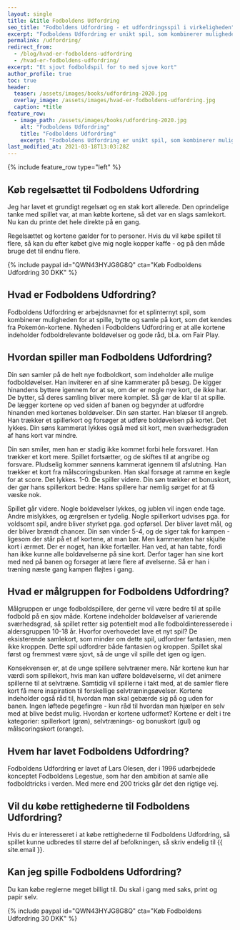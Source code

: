 ```yaml
---
layout: single
title: &title Fodboldens Udfordring
seo_title: "Fodboldens Udfordring - et udfordringsspil i virkeligheden"
excerpt: "Fodboldens Udfordring er unikt spil, som kombinerer muligheden for at spille, bytte og samle på kort, som det kendes fra Pokemón-kortene. I Fodboldens Udfordring indeholder alle kortene fodboldrelevante boldøvelser - og du skal øve dig for at kunne bruge kortene."
permalink: /udfordring/
redirect_from:
  - /blog/hvad-er-fodboldens-udfordring
  - /hvad-er-fodboldens-udfordring/
excerpt: "Et sjovt fodboldspil for to med sjove kort"
author_profile: true
toc: true
header:
  teaser: /assets/images/books/udfordring-2020.jpg
  overlay_image: /assets/images/hvad-er-fodboldens-udfordring.jpg
  caption: *title
feature_row:
  - image_path: /assets/images/books/udfordring-2020.jpg
    alt: "Fodboldens Udfordring"
    title: "Fodboldens Udfordring"
    excerpt: "Fodboldens Udfordring er unikt spil, som kombinerer muligheden for at spille, bytte og samle på kort, som det kendes fra Pokemón-kortene. I Fodboldens Udfordring indeholder alle kortene fodboldrelevante boldøvelser - og du skal øve dig for at kunne bruge kortene."
last_modified_at: 2021-03-18T13:03:28Z
---
```


{% include feature_row type="left" %}

## Køb regelsættet til Fodboldens Udfordring

Jeg har lavet et grundigt regelsæt og en stak kort allerede. Den oprindelige tanke med spillet var, at man købte kortene, så det var en slags samlekort. Nu kan du printe det hele direkte på en gang.

Regelsættet og kortene gælder for to personer. Hvis du vil købe spillet til flere, så kan du efter købet give mig nogle kopper kaffe - og på den måde bruge det til endnu flere.

{% include paypal id="QWN43HYJG8G8Q" cta="Køb Fodboldens Udfordring 30 DKK" %}

## Hvad er Fodboldens Udfordring?

Fodboldens Udfordring er arbejdsnavnet for et splinternyt spil, som kombinerer muligheden for at spille, bytte og samle på kort, som det kendes fra Pokemón-kortene. Nyheden i Fodboldens Udfordring er at alle kortene indeholder fodboldrelevante boldøvelser og gode råd, bl.a. om Fair Play.

## Hvordan spiller man Fodboldens Udfordring?

Din søn samler på de helt nye fodboldkort, som indeholder alle mulige fodboldøvelser. Han inviterer en af sine kammerater på besøg. De kigger hinandens byttere igennem for at se, om der er nogle nye kort, de ikke har. De bytter, så deres samling bliver mere komplet. Så gør de klar til at spille. De lægger kortene op ved siden af banen og begynder at udfordre hinanden med kortenes boldøvelser. Din søn starter. Han blæser til angreb. Han trækker et spillerkort og forsøger at udføre boldøvelsen på kortet. Det lykkes. Din søns kammerat lykkes også med sit kort, men sværhedsgraden af hans kort var mindre.

Din søn smiler, men han er stadig ikke kommet forbi hele forsvaret. Han trækker et kort mere. Spillet fortsætter, og de skiftes til at angribe og forsvare. Pludselig kommer sønnens kammerat igennem til afslutning. Han trækker et kort fra målscoringsbunken. Han skal forsøge at ramme en kegle for at score. Det lykkes. 1-0. De spiller videre. Din søn trækker et bonuskort, der gør hans spillerkort bedre: Hans spillere har nemlig sørget for at få væske nok.

Spillet går videre. Nogle boldøvelser lykkes, og jublen vil ingen ende tage. Andre mislykkes, og ærgrelsen er tydelig. Nogle spillerkort udvises pga. for voldsomt spil, andre bliver styrket pga. god opførsel. Der bliver lavet mål, og der bliver brændt chancer. Din søn vinder 5-4, og de siger tak for kampen - ligesom der står på et af kortene, at man bør. Men kammeraten har skjulte kort i ærmet. Der er noget, han ikke fortæller. Han ved, at han tabte, fordi han ikke kunne alle boldøvelserne på sine kort. Derfor tager han sine kort med ned på banen og forsøger at lære flere af øvelserne. Så er han i træning næste gang kampen fløjtes i gang.

## Hvad er målgruppen for Fodboldens Udfordring?

Målgruppen er unge fodboldspillere, der gerne vil være bedre til at spille fodbold på en sjov måde. Kortene indeholder boldøvelser af varierende sværhedsgrad, så spillet retter sig potentielt mod alle fodboldinteresserede i aldersgruppen 10-18 år. Hvorfor overhovedet lave et nyt spil? De eksisterende samlekort, som minder om dette spil, udfordrer fantasien, men ikke kroppen. Dette spil udfordrer både fantasien og kroppen. Spillet skal først og fremmest være sjovt, så de unge vil spille det igen og igen.

Konsekvensen er, at de unge spillere selvtræner mere. Når kortene kun har værdi som spillekort, hvis man kan udføre boldøvelserne, vil det animere spillerne til at selvtræne. Samtidig vil spillerne i takt med, at de samler flere kort få mere inspiration til forskellige selvtræningsøvelser. Kortene indeholder også råd til, hvordan man skal gebærde sig på og uden for banen. Ingen løftede pegefingre - kun råd til hvordan man hjælper en selv med at blive bedst mulig. Hvordan er kortene udformet? Kortene er delt i tre kategorier: spillerkort (grøn), selvtrænings- og bonuskort (gul) og målscoringskort (orange).

## Hvem har lavet Fodboldens Udfordring?

Fodboldens Udfordring er lavet af Lars Olesen, der i 1996 udarbejdede konceptet Fodboldens Legestue, som har den ambition at samle alle fodboldtricks i verden. Med mere end 200 tricks går det den rigtige vej.

## Vil du købe rettighederne til Fodboldens Udfordring?

Hvis du er interesseret i at købe rettighederne til Fodboldens Udfordring, så spillet kunne udbredes til større del af befolkningen, så skriv endelig til {{ site.email }}.

## Kan jeg spille Fodboldens Udfordring?

Du kan købe reglerne meget billigt til. Du skal i gang med saks, print og papir selv.

{% include paypal id="QWN43HYJG8G8Q" cta="Køb Fodboldens Udfordring 30 DKK" %}

